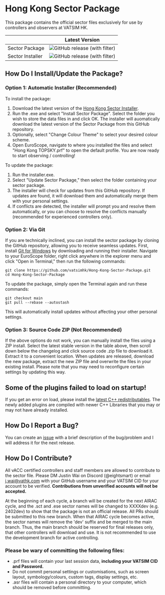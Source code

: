 # Hong Kong Sector Package
This package contains the official sector files exclusively for use by controllers and observers at VATSIM HK. 

||Latest Version|
|---|---|
|Sector Package| ![GitHub release (with filter)](https://img.shields.io/github/v/release/vatsimhk/Hong-Kong-Sector-Package) |
|Sector Installer | ![GitHub release (with filter)](https://img.shields.io/github/v/release/vatsimhk/Hong-Kong-Sector-Installer) |

## How Do I Install/Update the Package?
### Option 1: Automatic Installer (Recommended)
To install the package:
1. Download the latest version of the [Hong Kong Sector Installer](https://github.com/vatsimhk/Hong-Kong-Sector-Installer/releases/latest/download/Hong-Kong-Sector-Installer.zip).
2. Run the .exe and select "Install Sector Package". Select the folder you wish to store the data files in and click OK. The installer will auomatically download the latest version of the Sector Package from this GitHub repository.
3. Optionally, select "Change Colour Theme" to select your desired colour scheme.
4. Open EuroScope, navigate to where you installed the files and select "Hong Kong TOPSKY.prf" to open the default profile. You are now ready to start observing / controlling!

To update the package:
1. Run the installer.exe.
2. Select "Update Sector Package," then select the folder containing your sector package.
3. The installer will check for updates from this GitHub repository. If updates are found, it will download them and automatically merge them with your personal settings.
4. If conflicts are detected, the installer will prompt you and resolve them automatically, or you can choose to resolve the conflicts manually (recommended for experienced controllers only).

### Option 2: Via Git
If you are technically inclined, you can install the sector package by cloning the GitHub repository, allowing you to receive seamless updates. First, install [Git for Windows](https://git-scm.com/download/win) by downloading and running their installer. Navigate to your EuroScope folder, right click anywhere in the explorer menu and click "Open in Terminal," then run the following commands:  

`git clone https://github.com/vatsimhk/Hong-Kong-Sector-Package.git`  
`cd Hong-Kong-Sector-Package`  
  
To update the package, simply open the Terminal again and run these commands:  
  
`git checkout main`  
`git pull --rebase --autostash`  

This will automatically install updates without affecting your other personal settings.  

### Option 3: Source Code ZIP (Not Recommended)
If the above options do not work, you can manually install the files using a ZIP install. Select the latest stable version in the table above, then scroll down below the changelog and click source code .zip file to download it. Extract it to a convenient location. When updates are released, download the new package, extract the new ZIP file and overwrite the files in your existing install. Please note that you may need to reconfigure certain settings by updating this way.

## Some of the plugins failed to load on startup!
If you get an error on load, please install the [latest C++ redistributables](https://aka.ms/vs/17/release/vc_redist.x86.exe). The newly added plugins are compiled with newer C++ Libraries that you may or may not have already installed.

## How Do I Report a Bug?
You can create an [issue](https://github.com/vatsimhk/Hong-Kong-Sector-Package/issues) with a brief description of the bug/problem and I will address it for the next release.

## How Do I Contribute?
All vACC certified controllers and staff members are allowed to contribute to the sector file. Please DM Justin Wai on Discord (@eightsmart) or email [j.wai@vathk.com](mailto:j.wai@vathk.com) with your GitHub username and your VATSIM CID for your account to be verified. **Contributions from unverified accounts will not be accepted.**

At the beginning of each cycle, a branch will be created for the next AIRAC cycle, and the .sct and .ese sector names will be changed to XXXXdev (e.g. 2402dev) to show that the package is not an official release. All PRs should be submitted to this new branch. When that AIRAC cycle becomes active, the sector names will remove the 'dev' suffix and be merged to the main branch. Thus, the main branch should be reserved for final releases only, that other controllers will download and use. It is not recommended to use the development branch for active controlling.

### Please be wary of committing the following files:
- .prf files will contain your last session data, **including your VATSIM CID and Password.**
- Do not commit personal settings or customisations, such as screen layout, symbology/colours, custom tags, display settings, etc.
- .asr files will contain a personal directory to your computer, which should be removed before committing.
